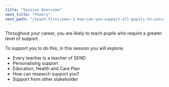 ```yaml
---
title: "Session Overview"
next_title: "Theory"
next_path: "/teach-first/year-1-how-can-you-support-all-pupils-to-succeed/summer-week-6-ect-theory"
---
```


Throughout your career, you are likely to teach pupils who require a greater level of support.

To support you to do this, in this session you will explore:

- Every teacher is a teacher of SEND
- Personalising support
- Education, Health and Care Plan
- How can research support you?
- Support from other stakeholder
